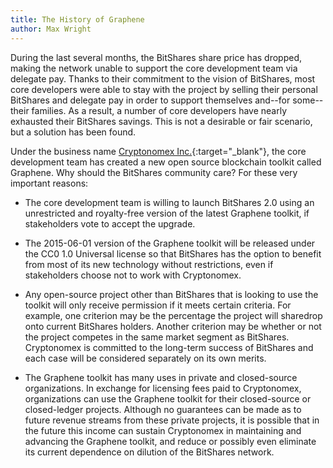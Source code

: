 ```yaml
---
title: The History of Graphene
author: Max Wright
---
```


During the last several months, the BitShares share price has dropped, making the network unable to support the core development
team via delegate pay. Thanks to their commitment to the vision of BitShares, most core developers were able to stay with the project
by selling their personal BitShares and delegate pay in order to support themselves and--for some--their families.
As a result, a number of core developers have nearly exhausted their BitShares savings. This is not a desirable or fair
scenario, but a solution has been found.

<!--more-->

Under the business name [Cryptonomex Inc.](https://cryptonomex.com/){:target="_blank"}, the core development team has
created a new open source blockchain toolkit called Graphene. Why should the BitShares community care? For these very
important reasons:

- The core development team is willing to launch BitShares 2.0 using an unrestricted and royalty-free version of the
latest Graphene toolkit, if stakeholders vote to accept the upgrade.

- The 2015-06-01 version of the Graphene toolkit will be released under the CC0 1.0 Universal license so that BitShares
has the option to benefit from most of its new technology without restrictions, even if stakeholders choose not to work
with Cryptonomex.

- Any open-source project other than BitShares that is looking to use the toolkit will only receive permission if it
meets certain criteria. For example, one criterion may be the percentage the project will sharedrop onto current
BitShares holders. Another criterion may be whether or not the project competes in the same market segment as BitShares.
Cryptonomex is committed to the long-term success of BitShares and each case will be considered separately on its own
merits.

- The Graphene toolkit has many uses in private and closed-source organizations. In exchange for licensing fees paid to
Cryptonomex, organizations can use the Graphene toolkit for their closed-source or closed-ledger projects. Although no
guarantees can be made as to future revenue streams from these private projects, it is possible that in the future this
income can sustain Cryptonomex in maintaining and advancing the Graphene toolkit, and reduce or possibly even eliminate
its current dependence on dilution of the BitShares network.
